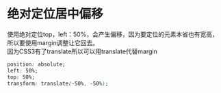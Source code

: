# 绝对定位居中偏移
使用绝对定位top，left：50%，会产生偏移，因为要定位的元素本省也有宽高，所以要使用margin调整让它回去。  
因为CSS3有了translate所以可以用translate代替margin  

```css
position: absolute;
left: 50%;
top: 50%;
transform: translate(-50%, -50%);
```